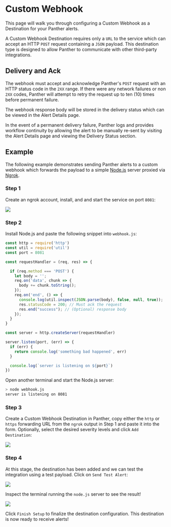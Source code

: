 # Custom Webhook

This page will walk you through configuring a Custom Webhook as a Destination for your Panther alerts.

A Custom Webhook Destination requires only a `URL` to the service which can accept an HTTP `POST` request containing a `JSON` payload. This destination type is designed to allow Panther to communicate with other third-party integrations.

## Delivery and Ack

The webhook must accept and acknowledge Panther's `POST` request with an HTTP status code in the `2XX` range. If there were any network failures or non `2XX` codes, Panther will attempt to retry the request up to ten (10) times before permanent failure.

The webhook response body will be stored in the delivery status which can be viewed in the Alert Details page.

In the event of a permanent delivery failure, Panther logs and provides workflow continuity by allowing the alert to be manually re-sent by visiting the Alert Details page and viewing the Delivery Status section.

## Example

The following example demonstrates sending Panther alerts to a custom webhook which forwards the payload to a simple [Node.js](https://nodejs.org/en/) server proxied via [Ngrok](https://ngrok.com/).

### Step 1

Create an ngrok account, install, and and start the service on port `8081`:

![](<../../../.gitbook/assets/webhook1 (1).png>)

### Step 2

Install Node.js and paste the following snippet into `webhook.js`:

```javascript
const http = require('http')
const util = require('util')
const port = 8081

const requestHandler = (req, res) => {

  if (req.method === 'POST') {
    let body = '';
    req.on('data', chunk => {
      body += chunk.toString();
    });
    req.on('end', () => {
      console.log(util.inspect(JSON.parse(body), false, null, true));
      res.statusCode = 200; // Must ack the request
      res.end("success"); // (Optional) response body
    });
  }
}

const server = http.createServer(requestHandler)

server.listen(port, (err) => {
  if (err) {
    return console.log('something bad happened', err)
  }

  console.log(`server is listening on ${port}`)
})
```

Open another terminal and start the Node.js server:

```bash
> node webhook.js
server is listening on 8081
```

### Step 3

Create a Custom Webhook Destination in Panther, copy either the `http` or `https` forwarding URL from the `ngrok` output in Step 1 and paste it into the form. Optionally, select the desired severity levels and click `Add Destination`:

![](<../../../.gitbook/assets/webhook2 (1).png>)

### Step 4

At this stage, the destination has been added and we can test the integration using a test payload. Click on `Send Test Alert`:

![](<../../../.gitbook/assets/webhook3 (1).png>)

Inspect the terminal running the `node.js` server to see the result!

![](<../../../.gitbook/assets/webhook4 (1).png>)

Click `Finish Setup` to finalize the destination configuration. This destination is now ready to receive alerts!
